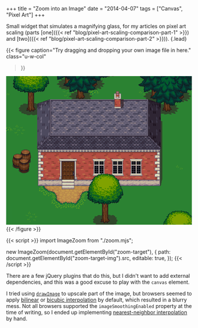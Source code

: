 +++
title = "Zoom into an Image"
date = "2014-04-07"
tags = ["Canvas", "Pixel Art"]
+++

Small widget that simulates a magnifying glass, for my articles on pixel art scaling (parts [one]({{< ref "blog/pixel-art-scaling-comparison-part-1" >}}) and [two]({{< ref "blog/pixel-art-scaling-comparison-part-2" >}})).
{.lead}

<!--more-->

{{< figure
  caption="Try dragging and dropping your own image file in here."
  class="u-w-col"
>}}
  <canvas id="zoom-target">
    <img id="zoom-target-img" alt="Zoomable image" src="original@2x.png" loading="lazy" />
  </canvas>
{{< /figure >}}

{{< script >}}
import ImageZoom from "./zoom.mjs";

new ImageZoom(document.getElementById("zoom-target"), {
  path: document.getElementById("zoom-target-img").src,
  editable: true,
});
{{< /script >}}

There are a few jQuery plugins that do this, but I didn't want to add external dependencies, and this was a good excuse to play with the `canvas` element.

I tried using [`drawImage`](https://developer.mozilla.org/docs/Web/API/CanvasRenderingContext2D/drawImage) to upscale part of the image, but browsers seemed to apply [bilinear](https://en.wikipedia.org/wiki/Bilinear_interpolation) or [bicubic interpolation](https://en.wikipedia.org/wiki/Bicubic_interpolation) by default, which resulted in a blurry mess. Not all browsers supported the `imageSmoothingEnabled` property at the time of writing, so I ended up implementing [nearest-neighbor interpolation](https://en.wikipedia.org/wiki/Nearest-neighbor_interpolation) by hand.
